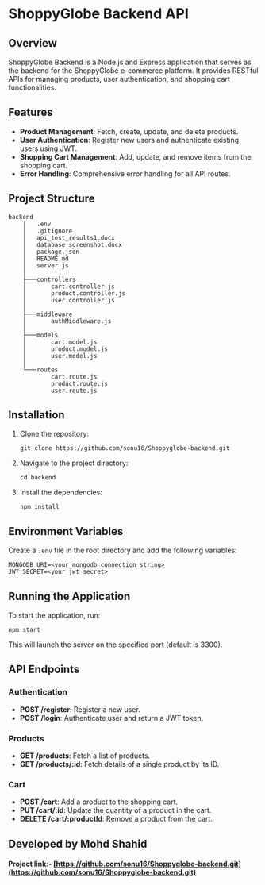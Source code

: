 # ShoppyGlobe Backend API

## Overview
ShoppyGlobe Backend is a Node.js and Express application that serves as the backend for the ShoppyGlobe e-commerce platform. It provides RESTful APIs for managing products, user authentication, and shopping cart functionalities.

## Features
- **Product Management**: Fetch, create, update, and delete products.
- **User Authentication**: Register new users and authenticate existing users using JWT.
- **Shopping Cart Management**: Add, update, and remove items from the shopping cart.
- **Error Handling**: Comprehensive error handling for all API routes.

## Project Structure
```
backend
    │   .env
    │   .gitignore
    │   api_test_results1.docx
    │   database_screenshot.docx
    │   package.json
    │   README.md
    │   server.js
    │
    ├───controllers
    │       cart.controller.js
    │       product.controller.js
    │       user.controller.js
    │
    ├───middleware
    │       authMiddleware.js
    │
    ├───models
    │       cart.model.js
    │       product.model.js
    │       user.model.js
    │
    └───routes
            cart.route.js
            product.route.js
            user.route.js
```

## Installation
1. Clone the repository:
   ```
   git clone https://github.com/sonu16/Shoppyglobe-backend.git
   ```
2. Navigate to the project directory:
   ```
   cd backend
   ```
3. Install the dependencies:
   ```
   npm install
   ```

## Environment Variables
Create a `.env` file in the root directory and add the following variables:
```
MONGODB_URI=<your_mongodb_connection_string>
JWT_SECRET=<your_jwt_secret>
```

## Running the Application
To start the application, run:
```
npm start
```
This will launch the server on the specified port (default is 3300).

## API Endpoints
### Authentication
- **POST /register**: Register a new user.
- **POST /login**: Authenticate user and return a JWT token.

### Products
- **GET /products**: Fetch a list of products.
- **GET /products/:id**: Fetch details of a single product by its ID.

### Cart
- **POST /cart**: Add a product to the shopping cart.
- **PUT /cart/:id**: Update the quantity of a product in the cart.
- **DELETE /cart/:productId**: Remove a product from the cart.

## Developed by Mohd Shahid

#### Project link:- [https://github.com/sonu16/Shoppyglobe-backend.git](https://github.com/sonu16/Shoppyglobe-backend.git)

